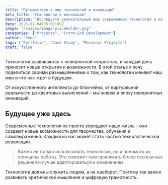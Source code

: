 ```yaml
---
title: "Путешествие в мир технологий и инноваций"
meta_title: "Технологии и инновации"
description: "Исследуйте увлекательный мир современных технологий и их влияние на нашу жизнь"
date: 2025-01-04T05:00:00Z
image: "/images/image-placeholder.png"
categories: ["Projects", "Front-End Development"]
author: "Yona"
tags: ["Portfolio", "Case Study", "Personal Projects"]
draft: false
---
```


Технологии развиваются с невероятной скоростью, и каждый день приносит новые открытия и возможности. В этой статье я хочу поделиться своими размышлениями о том, как технологии меняют наш мир и что нас ждет в будущем.

От искусственного интеллекта до блокчейна, от виртуальной реальности до квантовых вычислений - мы живем в эпоху невероятных инноваций.

## Будущее уже здесь

Современные технологии не просто упрощают нашу жизнь - они создают новые возможности для творчества, обучения и самовыражения. Каждый из нас может стать частью технологической революции.

> Важно не только использовать технологии, но и понимать их принципы работы. Это поможет нам принимать более осознанные решения и лучше адаптироваться к изменениям.

Технологии должны служить людям, а не наоборот. Поэтому так важно развивать критическое мышление и цифровую грамотность.
